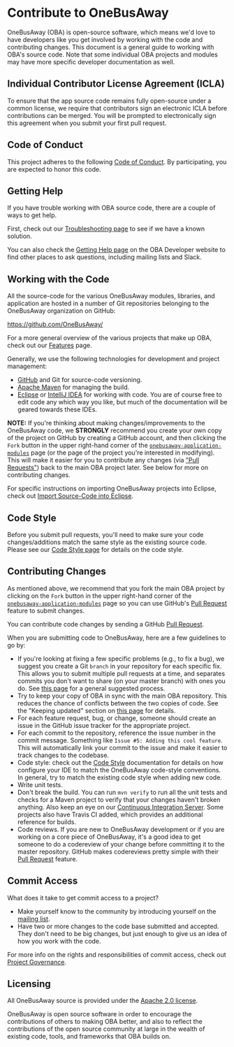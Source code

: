 # Contribute to OneBusAway

OneBusAway (OBA) is open-source software, which means we'd love to have developers like you get involved by working with the code and contributing changes.  This document is a general guide to working with OBA's source code.  Note that some individual OBA projects and modules may have more specific developer documentation as well.

## Individual Contributor License Agreement (ICLA)

To ensure that the app source code remains fully open-source under a common license, we require that contributors sign an electronic ICLA before contributions can be merged. You will be prompted to electronically sign this agreement when you submit your first pull request.

## Code of Conduct

This project adheres to the following [Code of Conduct](https://github.com/OneBusAway/onebusaway/blob/master/CODE_OF_CONDUCT.md). By participating, you are expected to honor this code.

## Getting Help

If you have trouble working with OBA source code, there are a couple of ways to get help.

First, check out our [Troubleshooting page](https://github.com/OneBusAway/onebusaway/wiki/Troubleshooting) to see if we have a known solution.

You can also check the [Getting Help page](https://developer.onebusaway.org/getting-help) on the OBA Developer website to find other places to ask questions, including mailing lists and Slack.

## Working with the Code

All the source-code for the various OneBusAway modules, libraries, and application are hosted in a number of Git repositories belonging to the OneBusAway organization on GitHub:

https://github.com/OneBusAway/

For a more general overview of the various projects that make up OBA, check out our [Features](https://developer.onebusaway.org/features) page.

Generally, we use the following technologies for development and project management:

* [GitHub](https://github.com) and Git for source-code versioning.
* [Apache Maven](http://maven.apache.org/) for managing the build.
* [Eclipse](http://www.eclipse.org/) or [IntelliJ IDEA](https://www.jetbrains.com/idea/) for working with code.  You are of course free to edit code any which way you like, but much of the documentation will be geared towards these IDEs.

**NOTE:**  If you're thinking about making changes/improvements to the OneBusAway code, we **STRONGLY** recommend you create your own copy of the project on GitHub by creating a GitHub account, and then clicking the `Fork` button in the upper right-hand corner of the [`onebusaway-application-modules`](https://github.com/OneBusAway/onebusaway-application-modules/wiki) page (or the page of the project you're interested in modifying).  This will make it easier for you to contribute any changes (via ["Pull Requests"](https://help.github.com/articles/using-pull-requests)) back to the main OBA project later.  See below for more on contributing changes.

For specific instructions on importing OneBusAway projects into Eclipse, check out [Import Source-Code into Eclipse](https://github.com/OneBusAway/onebusaway/wiki/Importing-source-code-into-Eclipse).

## Code Style

Before you submit pull requests, you'll need to make sure your code changes/additions match the same style as the existing source code.  Please see our [Code Style page](https://github.com/OneBusAway/onebusaway/wiki/Code-Style) for details on the code style.

## Contributing Changes

As mentioned above, we recommend that you fork the main OBA project by clicking on the `Fork` button in the upper right-hand corner of the [`onebusaway-application-modules`](https://github.com/OneBusAway/onebusaway-application-modules/wiki) page so you can use GitHub's [Pull Request](https://help.github.com/articles/using-pull-requests) feature to submit changes.

You can contribute code changes by sending a GitHub [Pull Request](https://help.github.com/articles/using-pull-requests).

When you are submitting code to OneBusAway, here are a few guidelines to go by:

* If you're looking at fixing a few specific problems (e.g., to fix a bug), we suggest you create a Git `branch` in your repository for each specific fix.  This allows you to submit multiple pull requests at a time, and separates commits you don't want to share (on your master branch) with ones you do.  See [this page](https://openshift.redhat.com/community/wiki/github-workflow-for-submitting-pull-requests) for a general suggested process.
* Try to keep your copy of OBA in sync with the main OBA repository.  This reduces the chance of conflicts between the two copies of code.  See the "Keeping updated" section on [this page](https://openshift.redhat.com/community/wiki/github-workflow-for-submitting-pull-requests) for details.
* For each feature request, bug, or change, someone should create an issue in the GitHub issue tracker for the appropriate project.
* For each commit to the repository, reference the issue number in the commit message.  Something like `Issue #5: Adding this cool feature`.  This will automatically link your commit to the issue and make it easier to track changes to the codebase.
* Code style: check out the [Code Style](https://github.com/OneBusAway/onebusaway/wiki/Code-Style) documentation for details on how configure your IDE to match the OneBusAway code-style conventions.  In general, try to match the existing code style when adding new code.
* Write unit tests.
* Don't break the build.  You can run `mvn verify` to run all the unit tests and checks for a Maven project to verify that your changes haven't broken anything.  Also keep an eye on our [Continuous Integration Server](http://ci.onebusaway.org/).  Some projects also have Travis CI added, which provides an additional reference for builds.
* Code reviews.  If you are new to OneBusAway development or if you are working on a core piece of OneBusAway, it's a good idea to get someone to do a codereview of your change before committing it to the master repository.  GitHub makes codereviews pretty simple with their [Pull Request](https://help.github.com/articles/using-pull-requests) feature.

## Commit Access

What does it take to get commit access to a project?

* Make yourself know to the community by introducing yourself on the [mailing list](https://groups.google.com/group/onebusaway-developers).
* Have two or more changes to the code base submitted and accepted.  They don't need to be big changes, but just enough to give us an idea of how you work with the code.

For more info on the rights and responsibilities of commit access, check out [Project Governance](https://github.com/OneBusAway/onebusaway/wiki/Governance).

## Licensing

All OneBusAway source is provided under the [Apache 2.0 license](http://www.apache.org/licenses/LICENSE-2.0).

OneBusAway is open source software in order to encourage the contributions of others to making OBA better, and also to reflect the contributions of the open source community at large in the wealth of existing code, tools, and frameworks that OBA builds on.